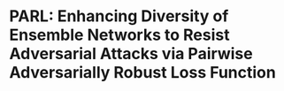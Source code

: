 # PARL: Enhancing Diversity of Ensemble Networks to Resist Adversarial Attacks via Pairwise Adversarially Robust Loss Function
